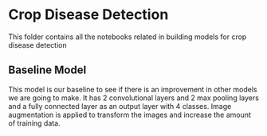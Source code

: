 # Crop Disease Detection

This folder contains all the notebooks related in building models for crop disease detection

## Baseline Model
This model is our baseline to see if there is an improvement in other models we are going to make.
It has 2 convolutional layers and 2 max pooling layers and a fully connected layer as an output layer with 4 classes.
Image augmentation is applied to transform the images and increase the amount of training data.
